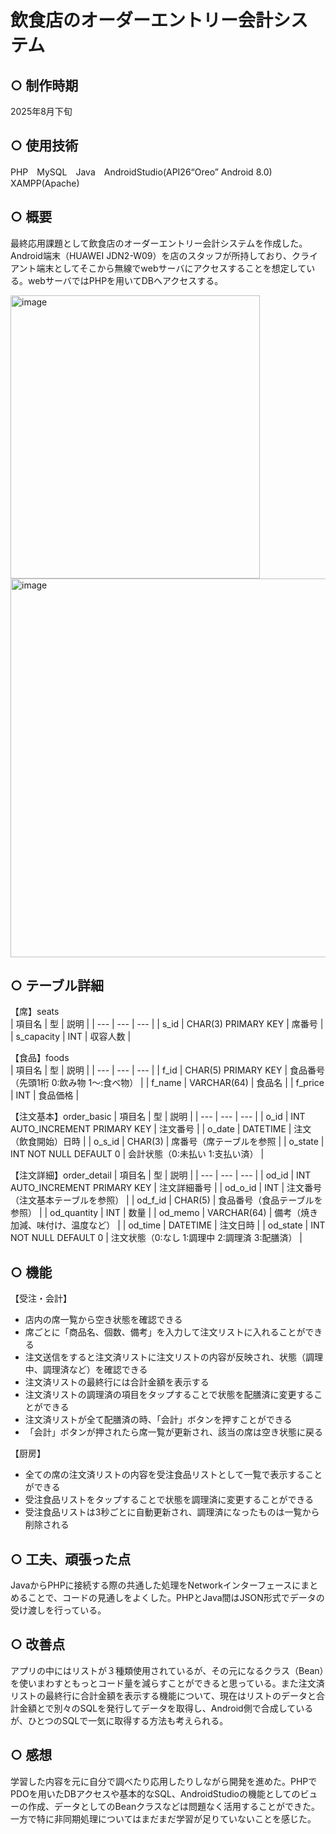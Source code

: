 # 飲食店のオーダーエントリー会計システム
## ○ 制作時期
2025年8月下旬
## ○ 使用技術
PHP　MySQL　Java　AndroidStudio(API26“Oreo” Android 8.0)　XAMPP(Apache)
## ○ 概要
最終応用課題として飲食店のオーダーエントリー会計システムを作成した。Android端末（HUAWEI JDN2-W09）を店のスタッフが所持しており、クライアント端末としてそこから無線でwebサーバにアクセスすることを想定している。webサーバではPHPを用いてDBへアクセスする。  

<img width="399" height="453" alt="image" src="https://github.com/user-attachments/assets/b7def1b7-a50e-4900-b0c8-31af6fc8b521" />
<img width="586" height="606" alt="image" src="https://github.com/user-attachments/assets/c253745b-1c82-486d-adb9-bfaf7072fdea" />

## ○ テーブル詳細
【席】seats  
| 項目名 | 型 | 説明 |
| --- | --- | --- |
| s_id | CHAR(3) PRIMARY KEY | 席番号 |
| s_capacity | INT | 収容人数 |

【食品】foods  
| 項目名 | 型 | 説明 |
| --- | --- | --- |
| f_id | CHAR(5) PRIMARY KEY | 食品番号（先頭1桁 0:飲み物 1～:食べ物） |
| f_name | VARCHAR(64) | 食品名 |
| f_price | INT | 食品価格 |

【注文基本】order_basic
| 項目名 | 型 | 説明 |
| --- | --- | --- |
| o_id | INT AUTO_INCREMENT PRIMARY KEY | 注文番号 |
| o_date | DATETIME | 注文（飲食開始）日時 |
| o_s_id | CHAR(3) | 席番号（席テーブルを参照 |
| o_state | INT NOT NULL DEFAULT 0 | 会計状態（0:未払い 1:支払い済） |

【注文詳細】order_detail
| 項目名 | 型 | 説明 |
| --- | --- | --- |
| od_id | INT AUTO_INCREMENT PRIMARY KEY | 注文詳細番号 |
| od_o_id | INT | 注文番号（注文基本テーブルを参照） |
| od_f_id | CHAR(5) | 食品番号（食品テーブルを参照） |
| od_quantity | INT | 数量 |
| od_memo | VARCHAR(64) | 備考（焼き加減、味付け、温度など） |
| od_time | DATETIME | 注文日時 |
| od_state | INT NOT NULL DEFAULT 0 | 注文状態（0:なし 1:調理中 2:調理済 3:配膳済） |

## ○ 機能
【受注・会計】
+ 店内の席一覧から空き状態を確認できる
+ 席ごとに「商品名、個数、備考」を入力して注文リストに入れることができる
+ 注文送信をすると注文済リストに注文リストの内容が反映され、状態（調理中、調理済など）を確認できる
+ 注文済リストの最終行には合計金額を表示する
+ 注文済リストの調理済の項目をタップすることで状態を配膳済に変更することができる
+ 注文済リストが全て配膳済の時、「会計」ボタンを押すことができる
+ 「会計」ボタンが押されたら席一覧が更新され、該当の席は空き状態に戻る

【厨房】
+ 全ての席の注文済リストの内容を受注食品リストとして一覧で表示することができる
+ 受注食品リストをタップすることで状態を調理済に変更することができる
+ 受注食品リストは3秒ごとに自動更新され、調理済になったものは一覧から削除される

## ○ 工夫、頑張った点
JavaからPHPに接続する際の共通した処理をNetworkインターフェースにまとめることで、コードの見通しをよくした。PHPとJava間はJSON形式でデータの受け渡しを行っている。

## ○ 改善点
アプリの中にはリストが３種類使用されているが、その元になるクラス（Bean）を使いまわすともっとコード量を減らすことができると思っている。また注文済リストの最終行に合計金額を表示する機能について、現在はリストのデータと合計金額とで別々のSQLを発行してデータを取得し、Android側で合成しているが、ひとつのSQLで一気に取得する方法も考えられる。

## ○ 感想
学習した内容を元に自分で調べたり応用したりしながら開発を進めた。PHPでPDOを用いたDBアクセスや基本的なSQL、AndroidStudioの機能としてのビューの作成、データとしてのBeanクラスなどは問題なく活用することができた。一方で特に非同期処理についてはまだまだ学習が足りていないことを感じた。
